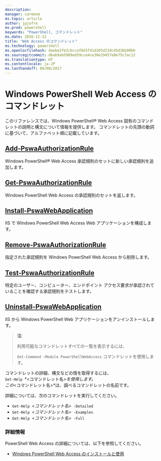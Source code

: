 ```yaml
---
description: 
manager: carmonm
ms.topic: article
author: jpjofre
ms.prod: powershell
keywords: "PowerShell, コマンドレット"
ms.date: 2016-12-12
title: "Web Access のコマンドレット"
ms.technology: powershell
ms.openlocfilehash: daebe2fe2cbccaf8d3f41d265d23dc45d3bb99b6
ms.sourcegitcommit: d6ab9ab5909ed59cce4ce30e29457e0e75c7ac12
ms.translationtype: HT
ms.contentlocale: ja-JP
ms.lasthandoff: 09/08/2017
---
```

# <a name="windows-powershell-web-access-cmdlets"></a>Windows PowerShell Web Access のコマンドレット

このリファレンスでは、Windows PowerShell® Web Access 固有のコマンドレットの説明と構文について情報を提供します。 コマンドレットの先頭の動詞に基づいて、アルファベット順に記載しています。

## <a name="add-pswaauthorizationruleadd-pswaauthorizationrulemd"></a>[Add-PswaAuthorizationRule](add-pswaauthorizationrule.md)

Windows PowerShell® Web Access 承認規則のセットに新しい承認規則を追加します。

## <a name="get-pswaauthorizationruleget-pswaauthorizationrulemd"></a>[Get-PswaAuthorizationRule](get-pswaauthorizationrule.md)

Windows PowerShell Web Access の承認規則のセットを返します。

## <a name="install-pswawebapplicationinstall-pswawebapplicationmd"></a>[Install-PswaWebApplication](install-pswawebapplication.md)

IIS で Windows PowerShell Web Access Web アプリケーションを構成します。

## <a name="remove-pswaauthorizationruleremove-pswaauthorizationrulemd"></a>[Remove-PswaAuthorizationRule](remove-pswaauthorizationrule.md)

指定された承認規則を Windows PowerShell Web Access から削除します。

## <a name="test-pswaauthorizationruletest-pswaauthorizationrulemd"></a>[Test-PswaAuthorizationRule](test-pswaauthorizationrule.md)

特定のユーザー、コンピューター、エンドポイント アクセス要求が承認されていることを確認する承認規則をテストします。

## <a name="uninstall-pswawebapplicationuninstall-pswawebapplicationmd"></a>[Uninstall-PswaWebApplication](uninstall-pswawebapplication.md)

IIS から Windows PowerShell Web アプリケーションをアンインストールします。

>**注**:
>
>利用可能なコマンドレットすべての一覧を表示するには、
>
> `Get-Command –Module PowerShellWebAccess` コマンドレットを使用します。

コマンドレットの詳細、構文などの情を取得するには、  
`Get-Help `*&lt;コマンドレット名&gt;*を使用します。  
この*&lt;コマンドレット名&gt;*は、調べるコマンドレットの名前です。

詳細については、次のコマンドレットを実行してください。

- `Get-Help `*&lt;コマンドレット名&gt;*` -Detailed`
- `Get-Help `*&lt;コマンドレット名&gt;*` -Examples`
- `Get-Help `*&lt;コマンドレット名&gt;*` -Full`

### <a name="more-information"></a>詳細情報

PowerShell Web Access の詳細については、以下を参照してください。

- [Windows PowerShell Web Access のインストールと使用](../install-and-use-windows-powershell-web-access.md)

